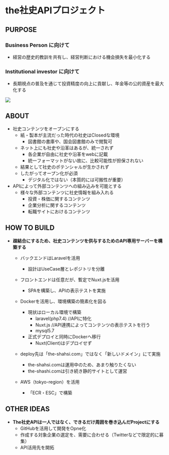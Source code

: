 # the社史APIプロジェクト
## PURPOSE
### Business Person に向けて
 - 経営の歴史的教訓を共有し、経営判断における機会損失を最小化する
### Institutional investor に向けて
 - 長期視点の普及を通じて投資精度の向上に貢献し、年金等の公的資産を最大化する
<img src="https://the-shashi.com/img-top/opg.png">

## ABOUT
- 社史コンテンツをオープンにする
   - 紙・製本が主流だった時代の社史はClosedな環境
      - 図書館の書庫や、国会図書館のみで閲覧可
   - ネット上にも社史や沿革はあるが、統一されず
      - 各企業が自由に社史や沿革をwebに記載
      - 統一フォーマットがない故に、比較可能性が担保されない
   - 結果として社史のポテンシャルが生かされず
   - したがってオープン化が必須
      - デジタル化ではない（本質的には可搬性が重要）
- APIによって外部コンテンツへの組み込みを可能とする
   - 様々な外部コンテンツに社史情報を組み入れる
      - 投資・株価に関するコンテンツ
      - 企業分析に関するコンテンツ
      - 転職サイトにおけるコンテンツ

## HOW TO BUILD
- <b>疎結合にするため、社史コンテンツを供与するためのAPI専用サーバーを構築する</b>
   - バックエンドはLaravelを活用
      - 設計はUseCase層とレポジトリを分離
   - フロントエンドは任意だが、暫定でNuxt.jsを活用
      - SPAを構築し、APIの表示テストを実施
   - Dockerを活用し、環境構築の簡素化を図る
      - 現状はローカル環境で構築
         -  laravel(php7.4) //APIに特化
         -  Nuxt.js //API連携によってコンテンツの表示テストを行う
         -  mysql5.7
      - 正式デプロイと同時にDockerへ移行
         - Nuxt(Client)はデプロイせず

   - deploy先は「the-shahsi.com」ではなく「新しいドメイン」にて実施
       - the-shahsi.comは運用中のため、あまり触りたくない
       - the-shashi.comは引き続き静的サイトとして運営

    - AWS（tokyo-region）を活用
       - 「ECR・ESC」で構築

## OTHER IDEAS
- <b>The社史APIは一人ではなく、できるだけ周囲を巻き込んだProjectにする</b>
   - GitHubを活用して開発をOpne化
   - 作成する対象企業の選定を、需要に合わせる（Twitterなどで限定的に募集）
   - API活用先を開拓
